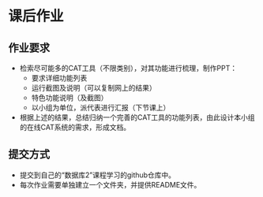 课后作业
=======
作业要求
--------
- 检索尽可能多的CAT工具（不限类别），对其功能进行梳理，制作PPT：
  - 要求详细功能列表
  - 运行截图及说明（可以复制网上的结果）
  - 特色功能说明（及截图）
  - 以小组为单位，派代表进行汇报（下节课上）
- 根据上述的结果，总结归纳一个完善的CAT工具的功能列表，由此设计本小组的在线CAT系统的需求，形成文档。

提交方式
--------
- 提交到自己的“数据库2”课程学习的github仓库中。
- 每次作业需要单独建立一个文件夹，并提供README文件。
